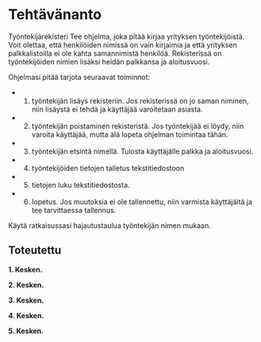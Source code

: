 # Tehtävänanto #

Työntekijärekisteri
Tee ohjelma, joka pitää kirjaa yrityksen työntekijöistä. Voit olettaa, että henkilöiden nimissä on vain kirjaimia ja että yrityksen palkkalistoilla ei ole kahta samannimistä henkilöä. Rekisterissä on työntekijöiden nimien lisäksi heidän palkkansa ja aloitusvuosi.

Ohjelmasi pitää tarjota seuraavat toiminnot:

  * 1. työntekijän lisäys rekisteriin. Jos rekisterissä on jo saman niminen, niin lisäystä ei tehdä ja käyttäjää varoitetaan asiasta.
  * 2. työntekijän poistaminen rekisteristä. Jos työntekijää ei löydy, niin varoita käyttäjää, mutta älä lopeta ohjelman toimintaa tähän.
  * 3. työntekijän etsintä nimellä. Tulosta käyttäjälle palkka ja aloitusvuosi.
  * 4. työntekijöiden tietojen talletus tekstitiedostoon
  * 5. tietojen luku tekstitiedostosta.
  * 6. lopetus. Jos muutoksia ei ole tallennettu, niin varmista käyttäjältä ja tee tarvittaessa tallennus.

Käytä ratkaisussasi hajautustaulua työntekijän nimen mukaan.


## Toteutettu ##

**1. Kesken.**

**2. Kesken.**

**3. Kesken.**

**4. Kesken.**

**5. Kesken.**

